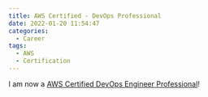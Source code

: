 ```yaml
---
title: AWS Certified - DevOps Professional
date: 2022-01-20 11:54:47
categories:
  - Career
tags:
  - AWS
  - Certification
---
```


I am now a [AWS Certified DevOps Engineer Professional](https://www.credly.com/badges/2055bc33-bf5d-4808-ba30-0fbfe09ca650)!
